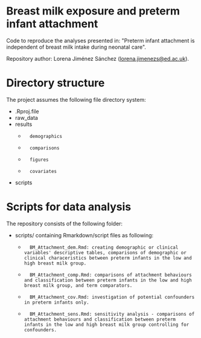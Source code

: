 # Breast milk exposure and preterm infant attachment

Code to reproduce the analyses presented in: "Preterm infant attachment is independent of breast milk intake during neonatal care".

Repository author: Lorena Jiménez Sánchez (lorena.jimenezs@ed.ac.uk).

# Directory structure

The project assumes the following file directory system:
- 	.Rproj.file
- 	raw_data
- 	results
	- 		demographics
	- 		comparisons
	- 		figures
	- 		covariates
- 	scripts

# Scripts for data analysis

The repository consists of the following folder:

- 	scripts/ containing Rmarkdown/script files as following:
	- 		BM_Attachment_dem.Rmd: creating demographic or clinical variables' descriptive tables, comparisons of demographic or clinical characeristics between preterm infants in the low and high breast milk group.
	- 		BM_Attachment_comp.Rmd: comparisons of attachment behaviours and classification between preterm infants in the low and high breast milk group, and term comparators.
	- 		BM_Attachment_cov.Rmd: investigation of potential confounders in preterm infants only.
	- 		BM_Attachment_sens.Rmd: sensitivity analysis - comparisons of attachment behaviours and classification between preterm infants in the low and high breast milk group controlling for confounders.
